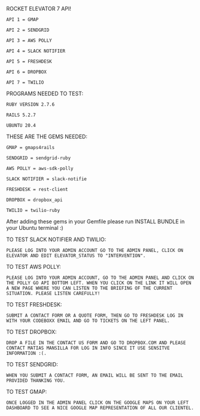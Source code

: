 ROCKET ELEVATOR 7 API!

    API 1 = GMAP

    API 2 = SENDGRID

    API 3 = AWS POLLY

    API 4 = SLACK NOTIFIER

    API 5 = FRESHDESK

    API 6 = DROPBOX

    API 7 = TWILIO

PROGRAMS NEEDED TO TEST:    
    
    RUBY VERSION 2.7.6

    RAILS 5.2.7

    UBUNTU 20.4

THESE ARE THE GEMS NEEDED:

    GMAP = gmaps4rails

    SENDGRID = sendgrid-ruby

    AWS POLLY = aws-sdk-polly

    SLACK NOTIFIER = slack-notifie

    FRESHDESK = rest-client 

    DROPBOX = dropbox_api

    TWILIO = twilio-ruby

After adding these gems in your Gemfile please run INSTALL BUNDLE in your Ubuntu terminal :)

TO TEST SLACK NOTIFIER AND TWILIO:
    
    PLEASE LOG INTO YOUR ADMIN ACCOUNT GO TO THE ADMIN PANEL, CLICK ON ELEVATOR AND EDIT ELEVATOR_STATUS TO "INTERVENTION".

TO TEST AWS POLLY:

    PLEASE LOG INTO YOUR ADMIN ACCOUNT, GO TO THE ADMIN PANEL AND CLICK ON THE POLLY GO API BOTTOM LEFT. WHEN YOU CLICK ON THE LINK IT WILL OPEN A NEW PAGE WHERE YOU CAN LISTEN TO THE BRIEFING OF THE CURRENT SITUATION. PLEASE LISTEN CAREFULLY!

TO TEST FRESHDESK:

    SUBMIT A CONTACT FORM OR A QUOTE FORM, THEN GO TO FRESHDESK LOG IN WITH YOUR CODEBOXX EMAIL AND GO TO TICKETS ON THE LEFT PANEL.

TO TEST DROPBOX:

    DROP A FILE IN THE CONTACT US FORM AND GO TO DROPBOX.COM AND PLEASE CONTACT MATIAS MANSILLA FOR LOG IN INFO SINCE IT USE SENSITVE INFORMATION :(.

TO TEST SENDGRID: 

    WHEN YOU SUBMIT A CONTACT FORM, AN EMAIL WILL BE SENT TO THE EMAIL PROVIDED THANKING YOU.

TO TEST GMAP:

    ONCE LOGGED IN THE ADMIN PANEL CLICK ON THE GOOGLE MAPS ON YOUR LEFT DASHBOARD TO SEE A NICE GOOGLE MAP REPRESENTATION OF ALL OUR CLIENTEL.



